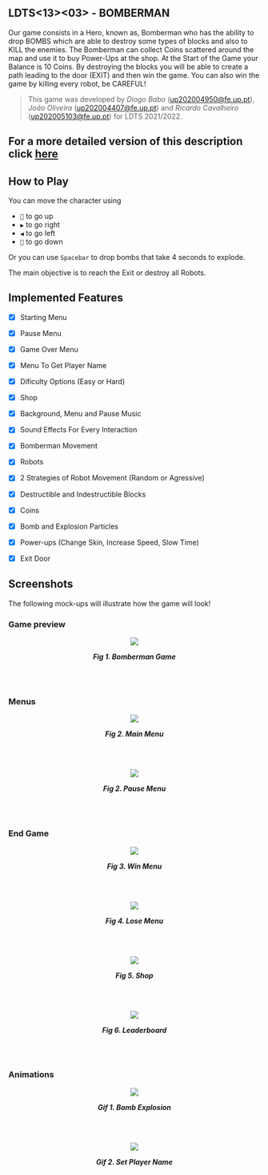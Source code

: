 ## LDTS<13><03> - BOMBERMAN
Our game consists in a Hero, known as, Bomberman who has the ability to drop BOMBS which are able to destroy some types of blocks and also to KILL the enemies. The Bomberman can collect Coins scattered around the map and use it to buy Power-Ups at the shop. At the Start of the Game your Balance is 10 Coins.  By destroying the blocks you will be able to create a path leading to the door (EXIT) and then win the game. You can also win the game by killing every robot, be CAREFUL!

>This game was developed by *Diogo Babo* (up202004950@fe.up.pt), *João Oliveira* (up202004407@fe.up.pt) and *Ricardo Cavalheiro* (up202005103@fe.up.pt) for LDTS 2021/2022.

## For a more detailed version of this description click [here](./docs/README.md)

## How to Play

You can move the character using
- `🔼` to go up
- `▶️` to go right
- `◀️` to go left
- `🔽️󠀠󠀠󠀠` to go down󠀠

Or you can use `Spacebar` to drop bombs that take 4 seconds to explode.

The main objective is to reach the Exit or destroy all Robots.

## Implemented Features
- [x] Starting Menu
- [x] Pause Menu
- [x] Game Over Menu
- [x] Menu To Get Player Name
- [x] Dificulty Options (Easy or Hard)
- [x] Shop
- [x] Background, Menu and Pause Music
- [x] Sound Effects For Every Interaction
- [x] Bomberman Movement
- [x] Robots
- [x] 2 Strategies of Robot Movement (Random or Agressive)
- [x] Destructible and Indestructible Blocks
- [x] Coins
- [x] Bomb and Explosion Particles
- [x] Power-ups (Change Skin, Increase Speed, Slow Time)
- [x] Exit Door



## Screenshots
  
The following mock-ups will illustrate how the game will look!
### Game preview
<p align="center" justify="center">
  <img src="docs/images/screenshots/Game.png"/>
</p>
<p align="center">
  <b><i>Fig 1. Bomberman Game</i></b>
</p>
<br>
<br />



### Menus

<p align="center" justify="center">
  <img src="docs/images/screenshots/MainMenu.png"/>
</p>
<p align="center">
  <b><i>Fig 2. Main Menu </i></b>
</p>  

<br>
<br />
<p align="center" justify="center">
  <img src="docs/images/screenshots/PauseMenu.png"/>
</p>
<p align="center">
  <b><i>Fig 2. Pause Menu </i></b>  
</p>  

<br>
<br />

### End Game

<p align="center" justify="center">
  <img src="docs/images/screenshots/WinMenu.png"/>
</p>
<p align="center">
  <b><i>Fig 3. Win Menu </i></b>  
</p>  

<br>
<br />

<p align="center" justify="center">
  <img src="docs/images/screenshots/LoseMenu.png"/>
</p>
<p align="center">
  <b><i>Fig 4. Lose Menu </i></b>  
</p>  

<br>
<br />

<p align="center" justify="center">
  <img src="docs/images/screenshots/ShopMenu.png"/>
</p>
<p align="center">
  <b><i>Fig 5. Shop </i></b>  
</p>  

<br>
<br />

<p align="center" justify="center">
  <img src="docs/images/screenshots/LEADERBOARD.png"/>
</p>
<p align="center">
  <b><i>Fig 6. Leaderboard </i></b>  
</p>  

<br>
<br />

### Animations

<p align="center" justify="center">
  <img src="docs/images/screenshots/BombExplosion.gif"/>
</p>
<p align="center">
  <b><i>Gif 1. Bomb Explosion </i></b>  
</p>  

<br>
<br />

<p align="center" justify="center">
  <img src="docs/images/screenshots/SetNameMenu.gif"/>
</p>
<p align="center">
  <b><i>Gif 2. Set Player Name </i></b>  
</p>  

<br>
<br />

